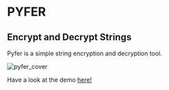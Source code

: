 # PYFER

## Encrypt and Decrypt Strings

Pyfer is a simple string encryption and decryption tool.

![pyfer_cover](aux/pyfer_cover.jpg)

Have a look at the demo [here!](https://github.com/elbydata/pyfer/blob/master/demo.ipynb)